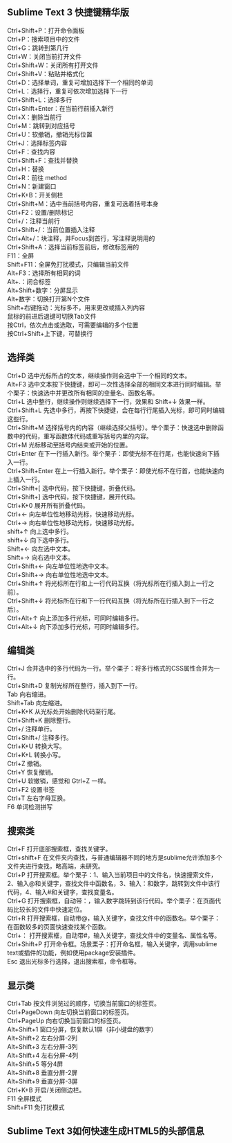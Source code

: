## Sublime Text 3 快捷键精华版

Ctrl+Shift+P：打开命令面板<br/>
Ctrl+P：搜索项目中的文件<br/>
Ctrl+G：跳转到第几行<br/>
Ctrl+W：关闭当前打开文件<br/>
Ctrl+Shift+W：关闭所有打开文件<br/>
Ctrl+Shift+V：粘贴并格式化<br/>
Ctrl+D：选择单词，重复可增加选择下一个相同的单词<br/>
Ctrl+L：选择行，重复可依次增加选择下一行<br/>
Ctrl+Shift+L：选择多行<br/>
Ctrl+Shift+Enter：在当前行前插入新行<br/>
Ctrl+X：删除当前行<br/>
Ctrl+M：跳转到对应括号<br/>
Ctrl+U：软撤销，撤销光标位置<br/>
Ctrl+J：选择标签内容<br/>
Ctrl+F：查找内容<br/>
Ctrl+Shift+F：查找并替换<br/>
Ctrl+H：替换<br/>
Ctrl+R：前往 method<br/>
Ctrl+N：新建窗口<br/>
Ctrl+K+B：开关侧栏<br/>
Ctrl+Shift+M：选中当前括号内容，重复可选着括号本身<br/>
Ctrl+F2：设置/删除标记<br/>
Ctrl+/：注释当前行<br/>
Ctrl+Shift+/：当前位置插入注释<br/>
Ctrl+Alt+/：块注释，并Focus到首行，写注释说明用的<br/>
Ctrl+Shift+A：选择当前标签前后，修改标签用的<br/>
F11：全屏<br/>
Shift+F11：全屏免打扰模式，只编辑当前文件<br/>
Alt+F3：选择所有相同的词<br/>
Alt+.：闭合标签<br/>
Alt+Shift+数字：分屏显示<br/>
Alt+数字：切换打开第N个文件<br/>
Shift+右键拖动：光标多不，用来更改或插入列内容<br/>
鼠标的前进后退键可切换Tab文件<br/>
按Ctrl，依次点击或选取，可需要编辑的多个位置<br/>
按Ctrl+Shift+上下键，可替换行<br/>

## 选择类
Ctrl+D 选中光标所占的文本，继续操作则会选中下一个相同的文本。<br/>
Alt+F3 选中文本按下快捷键，即可一次性选择全部的相同文本进行同时编辑。举个栗子：快速选中并更改所有相同的变量名、函数名等。<br/>
Ctrl+L 选中整行，继续操作则继续选择下一行，效果和 Shift+↓ 效果一样。<br/>
Ctrl+Shift+L 先选中多行，再按下快捷键，会在每行行尾插入光标，即可同时编辑这些行。<br/>
Ctrl+Shift+M 选择括号内的内容（继续选择父括号）。举个栗子：快速选中删除函数中的代码，重写函数体代码或重写括号内里的内容。<br/>
Ctrl+M 光标移动至括号内结束或开始的位置。<br/>
Ctrl+Enter 在下一行插入新行。举个栗子：即使光标不在行尾，也能快速向下插入一行。<br/>
Ctrl+Shift+Enter 在上一行插入新行。举个栗子：即使光标不在行首，也能快速向上插入一行。<br/>
Ctrl+Shift+[ 选中代码，按下快捷键，折叠代码。<br/>
Ctrl+Shift+] 选中代码，按下快捷键，展开代码。<br/>
Ctrl+K+0 展开所有折叠代码。<br/>
Ctrl+← 向左单位性地移动光标，快速移动光标。<br/>
Ctrl+→ 向右单位性地移动光标，快速移动光标。<br/>
shift+↑ 向上选中多行。<br/>
shift+↓ 向下选中多行。<br/>
Shift+← 向左选中文本。<br/>
Shift+→ 向右选中文本。<br/>
Ctrl+Shift+← 向左单位性地选中文本。<br/>
Ctrl+Shift+→ 向右单位性地选中文本。<br/>
Ctrl+Shift+↑ 将光标所在行和上一行代码互换（将光标所在行插入到上一行之前）。<br/>
Ctrl+Shift+↓ 将光标所在行和下一行代码互换（将光标所在行插入到下一行之后）。<br/>
Ctrl+Alt+↑ 向上添加多行光标，可同时编辑多行。<br/>
Ctrl+Alt+↓ 向下添加多行光标，可同时编辑多行。<br/>

## 编辑类
Ctrl+J 合并选中的多行代码为一行。举个栗子：将多行格式的CSS属性合并为一行。<br/>
Ctrl+Shift+D 复制光标所在整行，插入到下一行。<br/>
Tab 向右缩进。<br/>
Shift+Tab 向左缩进。<br/>
Ctrl+K+K 从光标处开始删除代码至行尾。<br/>
Ctrl+Shift+K 删除整行。<br/>
Ctrl+/ 注释单行。<br/>
Ctrl+Shift+/ 注释多行。<br/>
Ctrl+K+U 转换大写。<br/>
Ctrl+K+L 转换小写。<br/>
Ctrl+Z 撤销。<br/>
Ctrl+Y 恢复撤销。<br/>
Ctrl+U 软撤销，感觉和 Gtrl+Z 一样。<br/>
Ctrl+F2 设置书签<br/>
Ctrl+T 左右字母互换。<br/>
F6 单词检测拼写<br/>

## 搜索类
Ctrl+F 打开底部搜索框，查找关键字。<br/>
Ctrl+shift+F 在文件夹内查找，与普通编辑器不同的地方是sublime允许添加多个文件夹进行查找，略高端，未研究。<br/>
Ctrl+P 打开搜索框。举个栗子：1、输入当前项目中的文件名，快速搜索文件，2、输入@和关键字，查找文件中函数名，3、输入：和数字，跳转到文件中该行代码，4、输入#和关键字，查找变量名。<br/>
Ctrl+G 打开搜索框，自动带：，输入数字跳转到该行代码。举个栗子：在页面代码比较长的文件中快速定位。<br/>
Ctrl+R 打开搜索框，自动带@，输入关键字，查找文件中的函数名。举个栗子：在函数较多的页面快速查找某个函数。<br/>
Ctrl+： 打开搜索框，自动带#，输入关键字，查找文件中的变量名、属性名等。<br/>
Ctrl+Shift+P 打开命令框。场景栗子：打开命名框，输入关键字，调用sublime text或插件的功能，例如使用package安装插件。<br/>
Esc 退出光标多行选择，退出搜索框，命令框等。<br/>

## 显示类
Ctrl+Tab 按文件浏览过的顺序，切换当前窗口的标签页。<br/>
Ctrl+PageDown 向左切换当前窗口的标签页。<br/>
Ctrl+PageUp 向右切换当前窗口的标签页。<br/>
Alt+Shift+1 窗口分屏，恢复默认1屏（非小键盘的数字）<br/>
Alt+Shift+2 左右分屏-2列<br/>
Alt+Shift+3 左右分屏-3列<br/>
Alt+Shift+4 左右分屏-4列<br/>
Alt+Shift+5 等分4屏<br/>
Alt+Shift+8 垂直分屏-2屏<br/>
Alt+Shift+9 垂直分屏-3屏<br/>
Ctrl+K+B 开启/关闭侧边栏。<br/>
F11 全屏模式<br/>
Shift+F11 免打扰模式<br/>

## Sublime Text 3如何快速生成HTML5的头部信息

